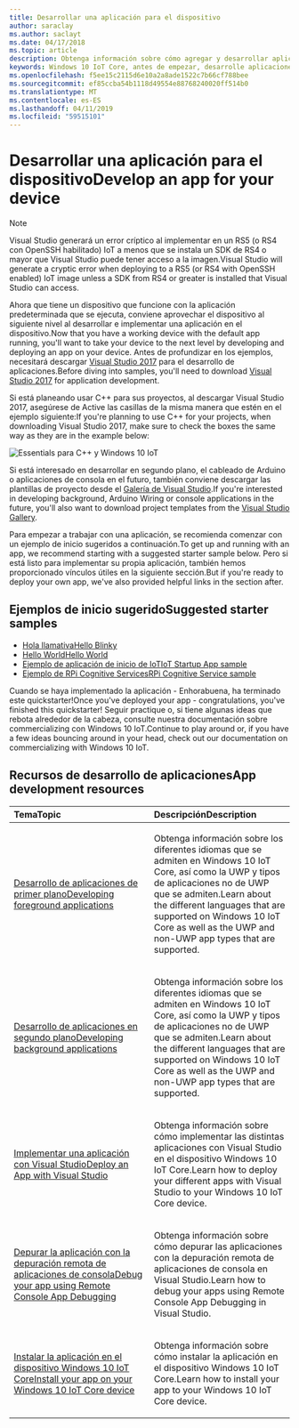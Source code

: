 ```yaml
---
title: Desarrollar una aplicación para el dispositivo
author: saraclay
ms.author: saclayt
ms.date: 04/17/2018
ms.topic: article
description: Obtenga información sobre cómo agregar y desarrollar aplicaciones para el dispositivo
keywords: Windows 10 IoT Core, antes de empezar, desarrolle aplicaciones, aplicaciones
ms.openlocfilehash: f5ee15c2115d6e10a2a8ade1522c7b66cf788bee
ms.sourcegitcommit: ef85ccba54b1118d49554e88768240020ff514b0
ms.translationtype: MT
ms.contentlocale: es-ES
ms.lasthandoff: 04/11/2019
ms.locfileid: "59515101"
---
```

# <a name="develop-an-app-for-your-device"></a><span data-ttu-id="5c474-104">Desarrollar una aplicación para el dispositivo</span><span class="sxs-lookup"><span data-stu-id="5c474-104">Develop an app for your device</span></span>

> [!NOTE]
> <span data-ttu-id="5c474-105">Visual Studio generará un error críptico al implementar en un RS5 (o RS4 con OpenSSH habilitado) IoT a menos que se instala un SDK de RS4 o mayor que Visual Studio puede tener acceso a la imagen.</span><span class="sxs-lookup"><span data-stu-id="5c474-105">Visual Studio will generate a cryptic error when deploying to a RS5 (or RS4 with OpenSSH enabled) IoT image unless a SDK from RS4 or greater is installed that Visual Studio can access.</span></span>

<span data-ttu-id="5c474-106">Ahora que tiene un dispositivo que funcione con la aplicación predeterminada que se ejecuta, conviene aprovechar el dispositivo al siguiente nivel al desarrollar e implementar una aplicación en el dispositivo.</span><span class="sxs-lookup"><span data-stu-id="5c474-106">Now that you have a working device with the default app running, you'll want to take your device to the next level by developing and deploying an app on your device.</span></span> <span data-ttu-id="5c474-107">Antes de profundizar en los ejemplos, necesitará descargar [Visual Studio 2017](https://www.visualstudio.com/downloads/) para el desarrollo de aplicaciones.</span><span class="sxs-lookup"><span data-stu-id="5c474-107">Before diving into samples, you'll need to download [Visual Studio 2017](https://www.visualstudio.com/downloads/) for application development.</span></span>

<span data-ttu-id="5c474-108">Si está planeando usar C++ para sus proyectos, al descargar Visual Studio 2017, asegúrese de Active las casillas de la misma manera que estén en el ejemplo siguiente:</span><span class="sxs-lookup"><span data-stu-id="5c474-108">If you're planning to use C++ for your projects, when downloading Visual Studio 2017, make sure to check the boxes the same way as they are in the example below:</span></span>

![Essentials para C++ y Windows 10 IoT](../../media/DevelopApp/VS-CPP.jpg)

<span data-ttu-id="5c474-110">Si está interesado en desarrollar en segundo plano, el cableado de Arduino o aplicaciones de consola en el futuro, también conviene descargar las plantillas de proyecto desde el [Galería de Visual Studio](https://marketplace.visualstudio.com/items?itemName=MicrosoftIoT.WindowsIoTCoreProjectTemplatesforVS15).</span><span class="sxs-lookup"><span data-stu-id="5c474-110">If you're interested in developing background, Arduino Wiring or console applications in the future, you'll also want to download project templates from the [Visual Studio Gallery](https://marketplace.visualstudio.com/items?itemName=MicrosoftIoT.WindowsIoTCoreProjectTemplatesforVS15).</span></span>


<span data-ttu-id="5c474-111">Para empezar a trabajar con una aplicación, se recomienda comenzar con un ejemplo de inicio sugeridos a continuación.</span><span class="sxs-lookup"><span data-stu-id="5c474-111">To get up and running with an app, we recommend starting with a suggested starter sample below.</span></span> <span data-ttu-id="5c474-112">Pero si está listo para implementar su propia aplicación, también hemos proporcionado vínculos útiles en la siguiente sección.</span><span class="sxs-lookup"><span data-stu-id="5c474-112">But if you're ready to deploy your own app, we've also provided helpful links in the section after.</span></span>

## <a name="suggested-starter-samples"></a><span data-ttu-id="5c474-113">Ejemplos de inicio sugerido</span><span class="sxs-lookup"><span data-stu-id="5c474-113">Suggested starter samples</span></span>

* [<span data-ttu-id="5c474-114">Hola llamativa</span><span class="sxs-lookup"><span data-stu-id="5c474-114">Hello Blinky</span></span>](https://github.com/Microsoft/Windows-iotcore-samples/tree/develop/Samples/HelloBlinky)
* [<span data-ttu-id="5c474-115">Hello World</span><span class="sxs-lookup"><span data-stu-id="5c474-115">Hello World</span></span>](https://github.com/Microsoft/Windows-iotcore-samples/tree/develop/Samples/HelloWorld)
* [<span data-ttu-id="5c474-116">Ejemplo de aplicación de inicio de IoT</span><span class="sxs-lookup"><span data-stu-id="5c474-116">IoT Startup App sample</span></span>](https://github.com/Microsoft/Windows-iotcore-samples/tree/develop/Samples/IoTStartApp)
* [<span data-ttu-id="5c474-117">Ejemplo de RPi Cognitive Services</span><span class="sxs-lookup"><span data-stu-id="5c474-117">RPi Cognitive Service sample</span></span>](https://github.com/Microsoft/Windows-iotcore-samples/tree/develop/Samples/RPiCognitiveService) 



<span data-ttu-id="5c474-118">Cuando se haya implementado la aplicación - Enhorabuena, ha terminado este quickstarter!</span><span class="sxs-lookup"><span data-stu-id="5c474-118">Once you've deployed your app - congratulations, you've finished this quickstarter!</span></span> <span data-ttu-id="5c474-119">Seguir practique o, si tiene algunas ideas que rebota alrededor de la cabeza, consulte nuestra documentación sobre commercializing con Windows 10 IoT.</span><span class="sxs-lookup"><span data-stu-id="5c474-119">Continue to play around or, if you have a few ideas bouncing around in your head, check out our documentation on commercializing with Windows 10 IoT.</span></span> 

## <a name="app-development-resources"></a><span data-ttu-id="5c474-120">Recursos de desarrollo de aplicaciones</span><span class="sxs-lookup"><span data-stu-id="5c474-120">App development resources</span></span>

<table>
<colgroup>
<col width="50%" />
<col width="50%" />
</colgroup>
<thead>
<tr class="header">
<th align="left"><span data-ttu-id="5c474-121">Tema</span><span class="sxs-lookup"><span data-stu-id="5c474-121">Topic</span></span></th>
<th align="left"><span data-ttu-id="5c474-122">Descripción</span><span class="sxs-lookup"><span data-stu-id="5c474-122">Description</span></span></th>
</tr>
</thead>
<tbody>

<tr class="odd">
<td align="left"><p><a href="../../develop-your-app/buildingappsforiotcore.md" data-raw-source="[Developing foreground applications](../../develop-your-app/buildingappsforiotcore.md)"><span data-ttu-id="5c474-123">Desarrollo de aplicaciones de primer plano</span><span class="sxs-lookup"><span data-stu-id="5c474-123">Developing foreground applications</span></span></a></p></td>
<td align="left"><p><span data-ttu-id="5c474-124">Obtenga información sobre los diferentes idiomas que se admiten en Windows 10 IoT Core, así como la UWP y tipos de aplicaciones no de UWP que se admiten.</span><span class="sxs-lookup"><span data-stu-id="5c474-124">Learn about the different languages that are supported on Windows 10 IoT Core as well as the UWP and non-UWP app types that are supported.</span></span></p></td>
</tr>

<tr class="odd">
<td align="left"><p><a href="../../develop-your-app/backgroundapplications.md" data-raw-source="[Developing background applications](../../develop-your-app/backgroundapplications.md)"><span data-ttu-id="5c474-125">Desarrollo de aplicaciones en segundo plano</span><span class="sxs-lookup"><span data-stu-id="5c474-125">Developing background applications</span></span></a></p></td>
<td align="left"><p><span data-ttu-id="5c474-126">Obtenga información sobre los diferentes idiomas que se admiten en Windows 10 IoT Core, así como la UWP y tipos de aplicaciones no de UWP que se admiten.</span><span class="sxs-lookup"><span data-stu-id="5c474-126">Learn about the different languages that are supported on Windows 10 IoT Core as well as the UWP and non-UWP app types that are supported.</span></span></p></td>
</tr>

<tr class="odd">
<td align="left"><p><a href="../../develop-your-app/appdeployment.md" data-raw-source="[Deploy an App with Visual Studio](../../develop-your-app/appdeployment.md)"><span data-ttu-id="5c474-127">Implementar una aplicación con Visual Studio</span><span class="sxs-lookup"><span data-stu-id="5c474-127">Deploy an App with Visual Studio</span></span></a></p></td>
<td align="left"><p><span data-ttu-id="5c474-128">Obtenga información sobre cómo implementar las distintas aplicaciones con Visual Studio en el dispositivo Windows 10 IoT Core.</span><span class="sxs-lookup"><span data-stu-id="5c474-128">Learn how to deploy your different apps with Visual Studio to your Windows 10 IoT Core device.</span></span></p></td>
</tr>

<tr class="odd">
<td align="left"><p><a href="../../develop-your-app/remotedebugging.md" data-raw-source="[Debug your app using Remote Console App Debugging](../../develop-your-app/remotedebugging.md)"><span data-ttu-id="5c474-129">Depurar la aplicación con la depuración remota de aplicaciones de consola</span><span class="sxs-lookup"><span data-stu-id="5c474-129">Debug your app using Remote Console App Debugging</span></span></a></p></td>
<td align="left"><p><span data-ttu-id="5c474-130">Obtenga información sobre cómo depurar las aplicaciones con la depuración remota de aplicaciones de consola en Visual Studio.</span><span class="sxs-lookup"><span data-stu-id="5c474-130">Learn how to debug your apps using Remote Console App Debugging in Visual Studio.</span></span></p></td>
</tr>

<tr class="odd">
<td align="left"><p><a href="../../develop-your-app/appinstaller.md" data-raw-source="[Install your app on your Windows 10 IoT Core device](../../develop-your-app/appinstaller.md)"><span data-ttu-id="5c474-131">Instalar la aplicación en el dispositivo Windows 10 IoT Core</span><span class="sxs-lookup"><span data-stu-id="5c474-131">Install your app on your Windows 10 IoT Core device</span></span></a></p></td>
<td align="left"><p><span data-ttu-id="5c474-132">Obtenga información sobre cómo instalar la aplicación en el dispositivo Windows 10 IoT Core.</span><span class="sxs-lookup"><span data-stu-id="5c474-132">Learn how to install your app to your Windows 10 IoT Core device.</span></span></p></td>
</tr>

</tbody>
</table>
